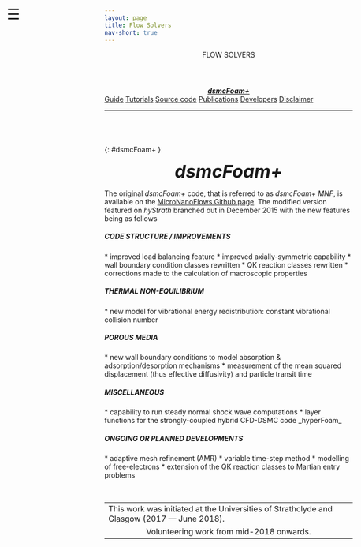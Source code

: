```yaml
---
layout: page
title: Flow Solvers
nav-short: true
---
```


<div id="mySidenav" class="sidenav">
  <a href="javascript:void(0)" class="closebtn" onclick="closeNav()"><i class='fa fa-times'></i></a>
  <header>FLOW SOLVERS</header>
  <a href="https://hystrath.github.io/solvers/fleming/dsmcfoam/"><center><b><i>dsmcFoam+</i></b></center></a>
  <a href="https://hystrath.github.io/guides/fleming/dsmc/toc/">Guide</a>
  <a href="https://hystrath.github.io/tutos/fleming/dsmcfoam/toc/">Tutorials</a>
  <a href="https://github.com/hystrath/hyStrath/tree/master/applications/solvers/discreteMethods/dsmc/dsmcFoam%2B">Source code</a>
  <a href="https://hystrath.github.io/publications/dsmcfoam/">Publications</a>
  <a href="https://hystrath.github.io/people/#dsmc-module--dsmcfoam">Developers</a>
  <a href="https://hystrath.github.io/disclaimer/">Disclaimer</a>
</div>

<span style="position: fixed;font-size:30px;cursor:pointer; margin:0px; top:60px;left:30px;" onclick="reopenNav()">&#9776;</span>

<script>
function openNav() {
  document.getElementById("mySidenav").style.width = "210px";
  document.getElementById("mySidenav").style.transition = "0s";
}

function closeNav() {
  document.getElementById("mySidenav").style.width = "0px";
  localStorage.removeItem('show_sidenav');
}

function reopenNav() {
  document.getElementById("mySidenav").style.width = "210px";
  document.getElementById("mySidenav").style.transition = "0.5s";
  localStorage.setItem("show_sidenav", true);
}

if (localStorage.getItem("show_sidenav")) openNav()
</script>

--- 

###### &nbsp;
{: #dsmcFoam+ }
<p align="center">
  <span style="font-size:36px"><i><strong>dsmcFoam+</strong></i></span>
</p>

The original <i>dsmcFoam+</i> code, that is referred to as <i>dsmcFoam+ MNF</i>, is available on the [MicroNanoFlows Github page](https://github.com/MicroNanoFlows/OpenFOAM-2.4.0-MNF/tree/devel-craig). The modified version featured on _hyStrath_ branched out in December 2015 with the new features being as follows

<h5>CODE STRUCTURE / IMPROVEMENTS</h5>
* improved load balancing feature
* improved axially-symmetric capability
* wall boundary condition classes rewritten
* QK reaction classes rewritten
* corrections made to the calculation of macroscopic properties
&nbsp;
<h5>THERMAL NON-EQUILIBRIUM</h5>
* new model for vibrational energy redistribution: constant vibrational collision number
&nbsp;
<h5>POROUS MEDIA</h5>
* new wall boundary conditions to model absorption & adsorption/desorption mechanisms
* measurement of the mean squared displacement (thus effective diffusivity) and particle transit time
&nbsp;
<h5>MISCELLANEOUS</h5>
* capability to run steady normal shock wave computations
* layer functions for the strongly-coupled hybrid CFD-DSMC code _hyperFoam_
&nbsp;
<h5>ONGOING OR PLANNED DEVELOPMENTS</h5>
* adaptive mesh refinement (AMR)  
* variable time-step method
* modelling of free-electrons
* extension of the QK reaction classes to Martian entry problems   
  
&nbsp;
  
<table cellspacing="0" cellpadding="0">
<tr>
  <td>This work was initiated at the Universities of Strathclyde and Glasgow (2017 — June 2018).</td>
</tr>
<tr>
<td style="text-align:center"> Volunteering work from mid-2018 onwards.
</td>
</tr>
</table>  

